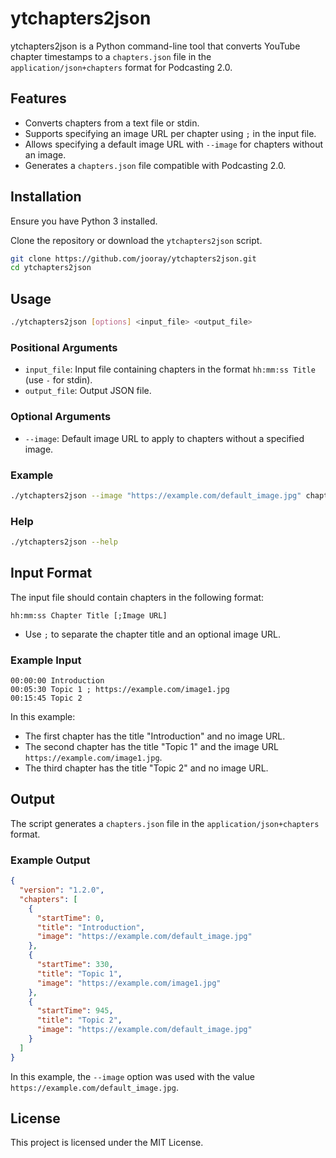 # ytchapters2json

ytchapters2json is a Python command-line tool that converts YouTube chapter timestamps to a `chapters.json` file in the `application/json+chapters` format for Podcasting 2.0.

## Features

- Converts chapters from a text file or stdin.
- Supports specifying an image URL per chapter using `;` in the input file.
- Allows specifying a default image URL with `--image` for chapters without an image.
- Generates a `chapters.json` file compatible with Podcasting 2.0.

## Installation

Ensure you have Python 3 installed.

Clone the repository or download the `ytchapters2json` script.

```bash
git clone https://github.com/jooray/ytchapters2json.git
cd ytchapters2json
```

## Usage

```bash
./ytchapters2json [options] <input_file> <output_file>
```

### Positional Arguments

- `input_file`: Input file containing chapters in the format `hh:mm:ss Title` (use `-` for stdin).
- `output_file`: Output JSON file.

### Optional Arguments

- `--image`: Default image URL to apply to chapters without a specified image.

### Example

```bash
./ytchapters2json --image "https://example.com/default_image.jpg" chapters.txt chapters.json
```

### Help

```bash
./ytchapters2json --help
```

## Input Format

The input file should contain chapters in the following format:

```
hh:mm:ss Chapter Title [;Image URL]
```

- Use `;` to separate the chapter title and an optional image URL.

### Example Input

```
00:00:00 Introduction
00:05:30 Topic 1 ; https://example.com/image1.jpg
00:15:45 Topic 2
```

In this example:

- The first chapter has the title "Introduction" and no image URL.
- The second chapter has the title "Topic 1" and the image URL `https://example.com/image1.jpg`.
- The third chapter has the title "Topic 2" and no image URL.

## Output

The script generates a `chapters.json` file in the `application/json+chapters` format.

### Example Output

```json
{
  "version": "1.2.0",
  "chapters": [
    {
      "startTime": 0,
      "title": "Introduction",
      "image": "https://example.com/default_image.jpg"
    },
    {
      "startTime": 330,
      "title": "Topic 1",
      "image": "https://example.com/image1.jpg"
    },
    {
      "startTime": 945,
      "title": "Topic 2",
      "image": "https://example.com/default_image.jpg"
    }
  ]
}
```

In this example, the `--image` option was used with the value `https://example.com/default_image.jpg`.

## License

This project is licensed under the MIT License.

